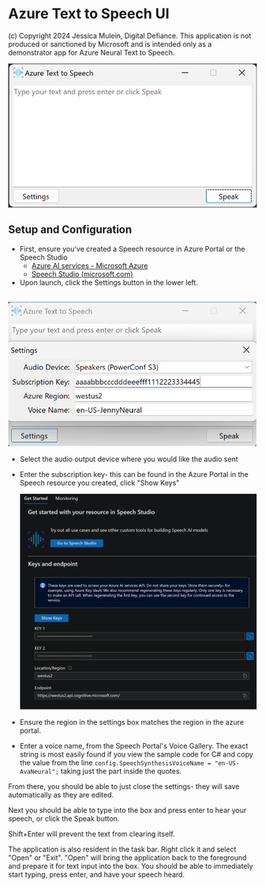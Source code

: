 # Azure Text to Speech UI

(c) Copyright 2024 Jessica Mulein, Digital Defiance.
This application is not produced or sanctioned by Microsoft and is intended only as a demonstrator app for Azure Neural Text to Speech.

![Window](window-screenshot.png)

## Setup and Configuration

* First, ensure you've created a Speech resource in Azure Portal or the Speech Studio
  * [Azure AI services - Microsoft Azure](https://portal.azure.com/#view/Microsoft_Azure_ProjectOxford/CognitiveServicesHub/~/SpeechServices)
  * [Speech Studio (microsoft.com)](https://speech.microsoft.com/portal)
* Upon launch, click the Settings button in the lower left.

​	![Settings](settings-screenshot.png)

* Select the audio output device where you would like the audio sent
* Enter the subscription key- this can be found in the Azure Portal in the Speech resource you created, click "Show Keys"

	![Azure Portal](azure-portal-screenshot.png)

* Ensure the region in the settings box matches the region in the azure portal.
* Enter a voice name, from the Speech Portal's Voice Gallery. The exact string is most easily found if you view the sample code for C# and copy the value from the line ```config.SpeechSynthesisVoiceName = "en-US-AvaNeural";``` taking just the part inside the quotes.

From there, you should be able to just close the settings- they will save automatically as they are edited.

Next you should be able to type into the box and press enter to hear your speech, or click the Speak button.

Shift+Enter will prevent the text from clearing itself.

The application is also resident in the task bar. Right click it and select "Open" or "Exit". "Open" will bring the application back to the foreground and prepare it for text input into the box. You should be able to immediately start typing, press enter, and have your speech heard.
